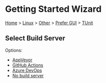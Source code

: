# Getting Started Wizard

[Home](/docs/wiz/readme.md) > [Linux](Linux.md) > [Other](Linux_Other.md) > [Prefer GUI](Linux_Other_Gui.md) > [TUnit](Linux_Other_Gui_TUnit.md)

## Select Build Server

Options:
 * [AppVeyor](Linux_Other_Gui_TUnit_AppVeyor.md)
 * [GitHub Actions](Linux_Other_Gui_TUnit_GitHubActions.md)
 * [Azure DevOps](Linux_Other_Gui_TUnit_AzureDevOps.md)
 * [No build server](Linux_Other_Gui_TUnit_None.md)
